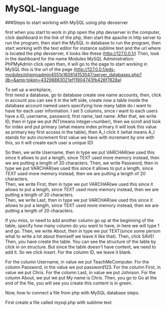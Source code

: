 # MySQL-language

###Steps to start working with MySQL using php devserver   

first when you start to work in php open the php devserver in the computer, click dashboard in the link of the php, then start the apache in http server to run the program, then start the MySQL in database to run the program, then start working with the text editor for instance sublime text and the url where is located the php devserver, it looks like these (http://127.0.0.1/) 
Then, look in the dashboard for the name Modules MySQL Administration: PhPMyAdmin click open then, it will go to the page to start working in MySQL this is the url of the page  (http://127.0.0.1/eds-modules/phpmyadmin4551x160814153047/server_databases.php?db=&amp;token=43298883021ef11904743fb426f7828a) 

To set up a workplace,   
first need a database, go to database create one name accounts, then, click in account you can see it in the left side, create now a table inside the database account named users specifying how many table do i want to have for each user information. 
I set 5 columns, since i want to each users have a ID, username, password, first name, last name. After that, we write ID, then in type we put INT(means integer=number), then we scroll and look for index and put primary  (what means index primary it will look this value as primary key first access in the table), then A_I click it (what  means A_I stands for auto increment first value we have with increment by one with this, so it will create each user  a unique ID)  

So then, we write Username, then in type we put VARCHAR(we used this since it allows to put a length, since TEXT used  more memory instead, then we are putting a length of 20 characters. 
Then, we write Password, then in type we put VARCHAR(we used this since it allows to put a length, since TEXT used  more memory instead, then we are putting a length of 20 characters.  
Then, we write First, then in type we put VARCHAR(we used this since it allows to put a length, since TEXT used  more memory instead, then we are putting a length of 20 characters.  
Then, we write Last, then in type we put VARCHAR(we used this since it allows to put a length, since TEXT used  more memory instead, then we are putting a length of 20 characters.   

If you miss, or need to add another column go up at the beginning of the table, specify how many column do you want to  have, in here we will type 1 and go.  Then, we write About, then in type we put TEXT(since some person what to write a lot about themself we leave it like  that). Then, click SAVE!  Then, you have create the table. You can see the structure of the table by click in on structure. But since the table doesn't have content, we need to add it. So we click insert.  For the column ID, we leave it blank. 

For the column Username, in value we put TeachMeComputer. 
For the column Password, in the value we put password123. 
For the column First, in value we put Chris. 
For the column Last, in value we put Johnson. 
For the column About, we put we put My name is Chris. 
Then, you go to Go at the end of the file, you will see you create this content is in green.  

Now, how to connect a file from php with MySQL database steps. 

First create a file called mysql.php with sublime text  

><?php  mysqli_connect("localhost", "root","") or die (mysqli_error());  //here the name of the host, username called root, since i don't have a password empty, we set a fucntion or die to make an error if it doesn't connect.   
>?>
